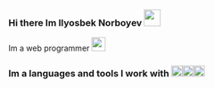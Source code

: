 ### Hi there Im Ilyosbek Norboyev  <img src="https://media3.giphy.com/media/gM5qFksULw54NMWyry/giphy.gif?cid=ecf05e47gmk8n881m8msqwyxze9tzhmvg3ey7zds2lhz2ud9&rid=giphy.gif&ct=s" width="30px"> 
Im a web programmer <img src="https://e7.pngegg.com/pngimages/973/940/png-clipart-laptop-computer-icons-user-programmer-laptop-electronics-computer.png" width="25px">
### Im a languages and tools I work with <code><img src="https://i.pinimg.com/736x/7a/da/5d/7ada5ddd0d9b2e247a7a41382d4e7a05.jpg" width="20px"></code><code><img src="https://i.pinimg.com/736x/7a/da/5d/7ada5ddd0d9b2e247a7a41382d4e7a05.jpg" width="20px"></code><code><img src="https://w7.pngwing.com/pngs/379/265/png-transparent-web-development-html-logo-web-design-markup-language-web-design-web-design-logo-internet.png" width="20px"></code>
